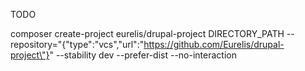 TODO

composer create-project eurelis/drupal-project DIRECTORY_PATH --repository="{\"type\":\"vcs\",\"url\":\"https://github.com/Eurelis/drupal-project\"}" --stability dev --prefer-dist --no-interaction
